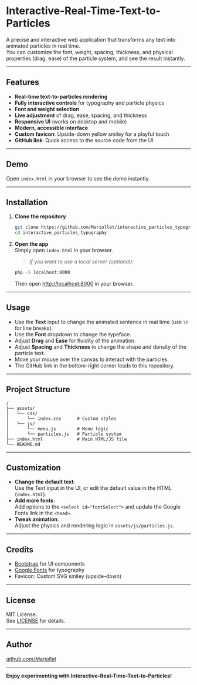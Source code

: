 # Interactive-Real-Time-Text-to-Particles

A precise and interactive web application that transforms any text into animated particles in real time.  
You can customize the font, weight, spacing, thickness, and physical properties (drag, ease) of the particle system, and see the result instantly.

---

## Features

- **Real-time text-to-particles rendering**
- **Fully interactive controls** for typography and particle physics
- **Font and weight selection**
- **Live adjustment** of drag, ease, spacing, and thickness
- **Responsive UI** (works on desktop and mobile)
- **Modern, accessible interface**
- **Custom favicon**: Upside-down yellow smiley for a playful touch
- **GitHub link**: Quick access to the source code from the UI

---

## Demo

Open `index.html` in your browser to see the demo instantly.

---

## Installation

1. **Clone the repository**

   ```sh
   git clone https://github.com/Mariollet/interactive_particles_typography.git
   cd interactive_particles_typography
   ```

2. **Open the app**  
   Simply open `index.html` in your browser.

   > _If you want to use a local server (optional):_
   ```sh
   php -S localhost:8000
   ```
   Then open [http://localhost:8000](http://localhost:8000) in your browser.

---

## Usage

- Use the **Text** input to change the animated sentence in real time (use `\n` for line breaks).
- Use the **Font** dropdown to change the typeface.
- Adjust **Drag** and **Ease** for fluidity of the animation.
- Adjust **Spacing** and **Thickness** to change the shape and density of the particle text.
- Move your mouse over the canvas to interact with the particles.
- The GitHub link in the bottom-right corner leads to this repository.

---

## Project Structure

```
/
├── assets/
│   └── css/
│       └── index.css      # Custom styles
│   └── js/
│       └── menu.js        # Menu logic
│       └── particles.js   # Particle system
├── index.html             # Main HTML/JS file
└── README.md
```

---

## Customization

- **Change the default text**:  
  Use the Text input in the UI, or edit the default value in the HTML (`index.html`).
- **Add more fonts**:  
  Add options to the `<select id="fontSelect">` and update the Google Fonts link in the `<head>`.
- **Tweak animation**:  
  Adjust the physics and rendering logic in `assets/js/particles.js`.

---

## Credits

- [Bootstrap](https://getbootstrap.com/) for UI components
- [Google Fonts](https://fonts.google.com/) for typography
- Favicon: Custom SVG smiley (upside-down)

---

## License

MIT License.  
See [LICENSE](LICENSE) for details.

---

## Author

[github.com/Mariollet](https://github.com/Mariollet)

---

**Enjoy experimenting with Interactive-Real-Time-Text-to-Particles!**
